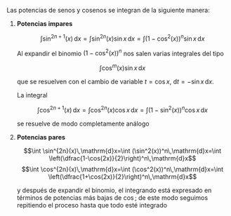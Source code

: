 Las potencias de senos y cosenos se integran de la siguiente manera: 

<ol>
<li>

**Potencias impares**

$$\int \sin^{2n+1}(x)\,\mathrm{d}x=\int \sin^{2n}(x)\sin x\,\mathrm{d}x=\int (1-\cos^2(x))^n\sin x\,\mathrm{d}x$$

Al expandir el binomio $(1-\cos^2(x))^n$ nos salen varias integrales del tipo

$$\int \cos^m(x)\sin x\,\mathrm{d}x$$

que se resuelven con el cambio de variable $t=\cos x$, $\mathrm{d}t=-\sin x \,\mathrm{d}x$.

La integral

$$\int \cos^{2n+1}(x)\,\mathrm{d}x=\int \cos^{2n}(x)\cos x\,\mathrm{d}x=\int (1-\sin^2(x))^n\cos x\,\mathrm{d}x$$

se resuelve de modo completamente análogo

</li>
<li>

**Potencias pares**

$$\int \sin^{2n}(x)\,\mathrm{d}x=\int (\sin^2(x))^n\,\mathrm{d}x=\int \left(\dfrac{1-\cos(2x)}{2}\right)^n\,\mathrm{d}x$$
$$\int \cos^{2n}(x)\,\mathrm{d}x=\int (\cos^2(x))^n\,\mathrm{d}x=\int \left(\dfrac{1+\cos(2x)}{2}\right)^n\,\mathrm{d}x$$

y después de expandir el binomio, el integrando está expresado en términos de potencias más bajas de $\cos$; de este modo seguimos repitiendo el proceso hasta que todo esté integrado

</li>
</ol>